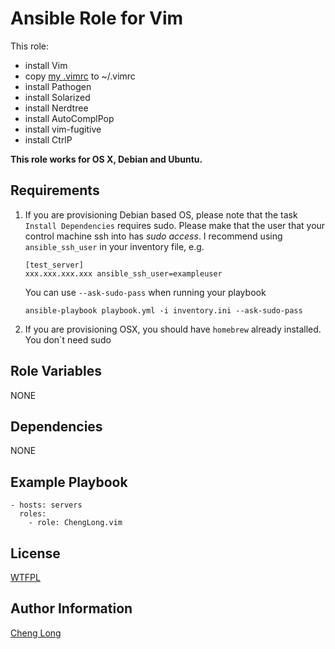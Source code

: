 Ansible Role for Vim 
=========

This role:

- install Vim
- copy [my .vimrc](https://raw.github.com/ChengLong/configs/master/.vimrc) to ~/.vimrc
- install Pathogen
- install Solarized
- install Nerdtree 
- install AutoComplPop
- install vim-fugitive
- install CtrlP

**This role works for OS X, Debian and Ubuntu.**

Requirements
------------

1. If you are provisioning Debian based OS, please note that the task `Install Dependencies` requires sudo. Please make that the user that your control machine ssh into has *sudo access*.
  I recommend using `ansible_ssh_user` in your inventory file, e.g.

	```
	[test_server]
	xxx.xxx.xxx.xxx ansible_ssh_user=exampleuser 
	```

	You can use `--ask-sudo-pass` when running your playbook

	`ansible-playbook playbook.yml -i inventory.ini --ask-sudo-pass`

2. If you are provisioning OSX, you should have `homebrew` already installed. You don`t need sudo

Role Variables
--------------

NONE

Dependencies
------------

NONE

Example Playbook
----------------

```
- hosts: servers
  roles:
    - role: ChengLong.vim
```

License
-------

[WTFPL](http://www.wtfpl.net/)

Author Information
------------------

[Cheng Long](https://twitter.com/ChengLong_)
